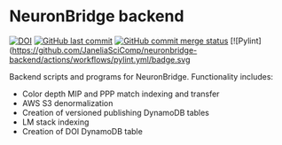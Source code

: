 # NeuronBridge backend

[![DOI](https://zenodo.org/badge/380281044.svg)](https://zenodo.org/badge/latestdoi/380281044)
[![GitHub last commit](https://img.shields.io/github/last-commit/JaneliaSciComp/neuronbridge-backend.svg)](https://github.com/JaneliaSciComp/neuronbridge-backend)
[![GitHub commit merge status](https://img.shields.io/github/commit-status/badges/shields/master/5d4ab86b1b5ddfb3c4a70a70bd19932c52603b8c.svg)](https://github.com/JaneliaSciComp/neuronbridge-backend)
[![Pylint](https://github.com/JaneliaSciComp/neuronbridge-backend/actions/workflows/pylint.yml/badge.svg

Backend scripts and programs for NeuronBridge. Functionality includes:
* Color depth MIP and PPP match indexing and transfer
* AWS S3 denormalization
* Creation of versioned publishing DynamoDB tables
* LM stack indexing
* Creation of DOI DynamoDB table
